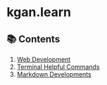 # kgan.learn

## 📚 Contents

1. [Web Development](./contents/web.developments/main.md)
2. [Terminal Helpful Commands](./contents/terminal.commands/main.md)
3. [Markdown Developments](./contents/markdown.developments/main.md)
